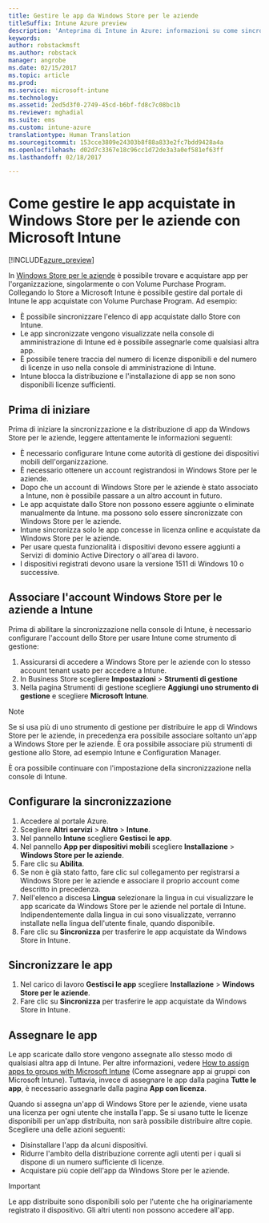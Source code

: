 ```yaml
---
title: Gestire le app da Windows Store per le aziende
titleSuffix: Intune Azure preview
description: 'Anteprima di Intune in Azure: informazioni su come sincronizzare le app in Intune da Windows Store per le aziende, assegnarle e tenerne traccia.'
keywords: 
author: robstackmsft
ms.author: robstack
manager: angrobe
ms.date: 02/15/2017
ms.topic: article
ms.prod: 
ms.service: microsoft-intune
ms.technology: 
ms.assetid: 2ed5d3f0-2749-45cd-b6bf-fd8c7c08bc1b
ms.reviewer: mghadial
ms.suite: ems
ms.custom: intune-azure
translationtype: Human Translation
ms.sourcegitcommit: 153cce3809e24303b8f88a833e2fc7bdd9428a4a
ms.openlocfilehash: d02d7c3367e18c96cc1d72de3a3a0ef581ef63ff
ms.lasthandoff: 02/18/2017

---
```


# <a name="how-to-manage-apps-you-purchased-from-the-windows-store-for-business-with-microsoft-intune"></a>Come gestire le app acquistate in Windows Store per le aziende con Microsoft Intune

[!INCLUDE[azure_preview](../includes/azure_preview.md)]


In [Windows Store per le aziende](https://www.microsoft.com/business-store) è possibile trovare e acquistare app per l'organizzazione, singolarmente o con Volume Purchase Program. Collegando lo Store a Microsoft Intune è possibile gestire dal portale di Intune le app acquistate con Volume Purchase Program. Ad esempio:
* È possibile sincronizzare l'elenco di app acquistate dallo Store con Intune.
* Le app sincronizzate vengono visualizzate nella console di amministrazione di Intune ed è possibile assegnarle come qualsiasi altra app.
* È possibile tenere traccia del numero di licenze disponibili e del numero di licenze in uso nella console di amministrazione di Intune.
* Intune blocca la distribuzione e l'installazione di app se non sono disponibili licenze sufficienti.

## <a name="before-you-start"></a>Prima di iniziare
Prima di iniziare la sincronizzazione e la distribuzione di app da Windows Store per le aziende, leggere attentamente le informazioni seguenti:
* È necessario configurare Intune come autorità di gestione dei dispositivi mobili dell'organizzazione.
* È necessario ottenere un account registrandosi in Windows Store per le aziende.
* Dopo che un account di Windows Store per le aziende è stato associato a Intune, non è possibile passare a un altro account in futuro.
* Le app acquistate dallo Store non possono essere aggiunte o eliminate manualmente da Intune. ma possono solo essere sincronizzate con Windows Store per le aziende.
* Intune sincronizza solo le app concesse in licenza online e acquistate da Windows Store per le aziende.
* Per usare questa funzionalità i dispositivi devono essere aggiunti a Servizi di dominio Active Directory o all'area di lavoro.
* I dispositivi registrati devono usare la versione 1511 di Windows 10 o successive.

## <a name="associate-your-windows-store-for-business-account-with-intune"></a>Associare l'account Windows Store per le aziende a Intune
Prima di abilitare la sincronizzazione nella console di Intune, è necessario configurare l'account dello Store per usare Intune come strumento di gestione:
1. Assicurarsi di accedere a Windows Store per le aziende con lo stesso account tenant usato per accedere a Intune.
2. In Business Store scegliere **Impostazioni** > **Strumenti di gestione**
3. Nella pagina Strumenti di gestione scegliere **Aggiungi uno strumento di gestione** e scegliere **Microsoft Intune**.

> [!NOTE]
> Se si usa più di uno strumento di gestione per distribuire le app di Windows Store per le aziende, in precedenza era possibile associare soltanto un'app a Windows Store per le aziende. È ora possibile associare più strumenti di gestione allo Store, ad esempio Intune e Configuration Manager.

È ora possibile continuare con l'impostazione della sincronizzazione nella console di Intune.

## <a name="configure-synchronization"></a>Configurare la sincronizzazione

1. Accedere al portale Azure.
2. Scegliere **Altri servizi** > **Altro** > **Intune**.
3. Nel pannello **Intune** scegliere **Gestisci le app**.
1. Nel pannello **App per dispositivi mobili** scegliere **Installazione** > **Windows Store per le aziende**.
2. Fare clic su **Abilita**.
3. Se non è già stato fatto, fare clic sul collegamento per registrarsi a Windows Store per le aziende e associare il proprio account come descritto in precedenza.
5. Nell'elenco a discesa **Lingua** selezionare la lingua in cui visualizzare le app scaricate da Windows Store per le aziende nel portale di Intune. Indipendentemente dalla lingua in cui sono visualizzate, verranno installate nella lingua dell'utente finale, quando disponibile.
6. Fare clic su **Sincronizza** per trasferire le app acquistate da Windows Store in Intune.

## <a name="synchronize-apps"></a>Sincronizzare le app

1. Nel carico di lavoro **Gestisci le app** scegliere **Installazione** > **Windows Store per le aziende**.
2. Fare clic su **Sincronizza** per trasferire le app acquistate da Windows Store in Intune.

## <a name="assign-apps"></a>Assegnare le app

Le app scaricate dallo store vengono assegnate allo stesso modo di qualsiasi altra app di Intune. Per altre informazioni, vedere [How to assign apps to groups with Microsoft Intune](deploy-apps.md) (Come assegnare app ai gruppi con Microsoft Intune). Tuttavia, invece di assegnare le app dalla pagina **Tutte le app**, è necessario assegnarle dalla pagina **App con licenza**.

Quando si assegna un'app di Windows Store per le aziende, viene usata una licenza per ogni utente che installa l'app. Se si usano tutte le licenze disponibili per un'app distribuita, non sarà possibile distribuire altre copie. Scegliere una delle azioni seguenti:
* Disinstallare l'app da alcuni dispositivi.
* Ridurre l'ambito della distribuzione corrente agli utenti per i quali si dispone di un numero sufficiente di licenze.
* Acquistare più copie dell'app da Windows Store per le aziende.

> [!Important]
> Le app distribuite sono disponibili solo per l'utente che ha originariamente registrato il dispositivo. Gli altri utenti non possono accedere all'app.

